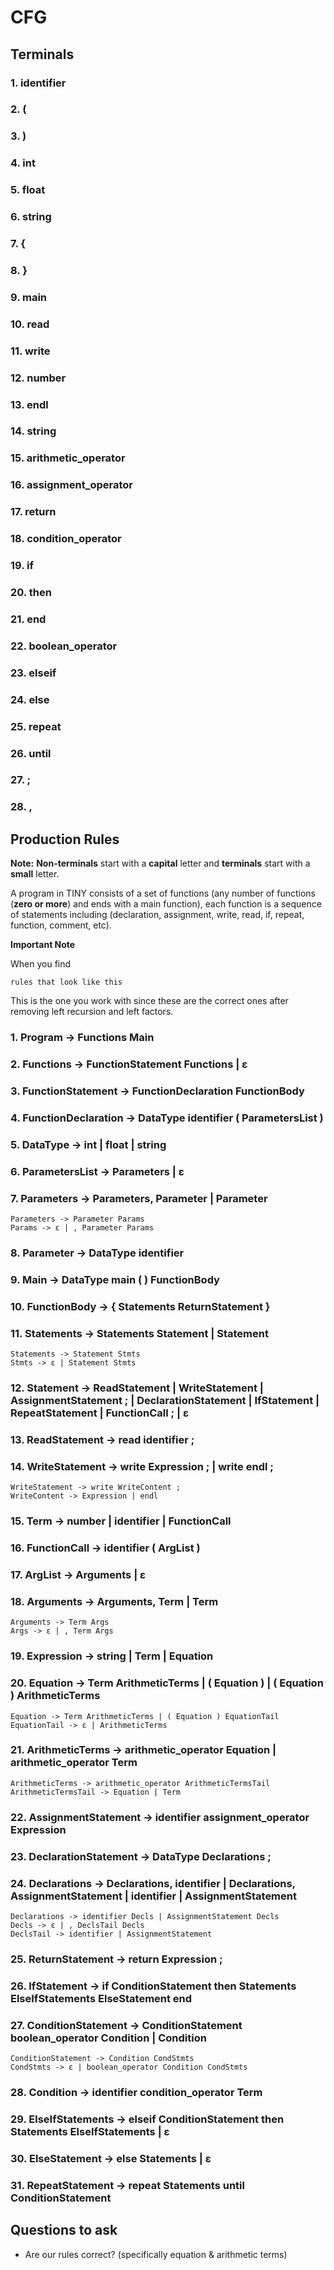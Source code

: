 # CFG

## Terminals

### 1. identifier

### 2. (

### 3. )

### 4. int

### 5. float

### 6. string

### 7. {

### 8. }

### 9. main

### 10. read

### 11. write

### 12. number

### 13. endl

### 14. string

### 15. arithmetic_operator

### 16. assignment_operator

### 17. return

### 18. condition_operator

### 19. if

### 20. then

### 21. end

### 22. boolean_operator

### 23. elseif

### 24. else

### 25. repeat

### 26. until

### 27. ;

### 28. ,

## Production Rules

**Note:** **Non-terminals** start with a **capital** letter and **terminals** start with a **small** letter.

A program in TINY consists of a set of functions (any number of functions (**zero or more**) and ends with a main function), each function is a sequence of statements including (declaration, assignment, write, read, if, repeat, function, comment, etc).

**Important Note**

When you find
```
rules that look like this
```
This is the one you work with since these are the correct ones after removing left recursion and left factors.

### 1. Program -> Functions Main

### 2. Functions -> FunctionStatement Functions | ε

### 3. FunctionStatement -> FunctionDeclaration FunctionBody

### 4. FunctionDeclaration -> DataType identifier ( ParametersList )

### 5. DataType -> int | float | string

### 6. ParametersList -> Parameters | ε

### 7. Parameters -> Parameters, Parameter | Parameter
```
Parameters -> Parameter Params
Params -> ε | , Parameter Params
```

### 8. Parameter -> DataType identifier

### 9. Main -> DataType main ( ) FunctionBody

### 10. FunctionBody -> { Statements ReturnStatement }

### 11. Statements -> Statements Statement | Statement
```
Statements -> Statement Stmts
Stmts -> ε | Statement Stmts
```

### 12. Statement -> ReadStatement | WriteStatement | AssignmentStatement ; | DeclarationStatement | IfStatement | RepeatStatement | FunctionCall ; | ε

### 13. ReadStatement -> read identifier ;

### 14. WriteStatement -> write Expression ; | write endl ;
```
WriteStatement -> write WriteContent ;
WriteContent -> Expression | endl
```

### 15. Term -> number | identifier | FunctionCall

### 16. FunctionCall -> identifier ( ArgList )

### 17. ArgList -> Arguments | ε

### 18. Arguments -> Arguments, Term | Term
```
Arguments -> Term Args
Args -> ε | , Term Args
```

### 19. Expression -> string | Term | Equation

### 20. Equation -> Term ArithmeticTerms | ( Equation ) | ( Equation ) ArithmeticTerms
```
Equation -> Term ArithmeticTerms | ( Equation ) EquationTail
EquationTail -> ε | ArithmeticTerms
```

### 21. ArithmeticTerms -> arithmetic_operator Equation | arithmetic_operator Term
```
ArithmeticTerms -> arithmetic_operator ArithmeticTermsTail
ArithmeticTermsTail -> Equation | Term
```

### 22. AssignmentStatement -> identifier assignment_operator Expression

### 23. DeclarationStatement -> DataType Declarations ;

### 24. Declarations -> Declarations, identifier | Declarations, AssignmentStatement | identifier | AssignmentStatement
```
Declarations -> identifier Decls | AssignmentStatement Decls
Decls -> ε | , DeclsTail Decls
DeclsTail -> identifier | AssignmentStatement
```

### 25. ReturnStatement -> return Expression ;

### 26. IfStatement -> if ConditionStatement then Statements ElseIfStatements ElseStatement end

### 27. ConditionStatement -> ConditionStatement boolean_operator Condition | Condition
```
ConditionStatement -> Condition CondStmts
CondStmts -> ε | boolean_operator Condition CondStmts
```

### 28. Condition -> identifier condition_operator Term

### 29. ElseIfStatements -> elseif ConditionStatement then Statements ElseIfStatements | ε

### 30. ElseStatement -> else Statements | ε

### 31. RepeatStatement -> repeat Statements until ConditionStatement

## Questions to ask
- Are our rules correct? (specifically equation & arithmetic terms)